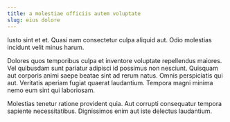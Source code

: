 ```yaml
---
title: a molestiae officiis autem voluptate
slug: eius dolore
---
```


Iusto sint et et. Quasi nam consectetur culpa aliquid aut. Odio molestias incidunt velit minus harum.

Dolores quos temporibus culpa et inventore voluptate repellendus maiores. Vel quibusdam sunt pariatur adipisci id possimus non nesciunt. Quisquam aut corporis animi saepe beatae sint ad rerum natus. Omnis perspiciatis qui aut. Veritatis aperiam fugiat quaerat laudantium. Tempora magni minima nemo eum sint qui laboriosam.

Molestias tenetur ratione provident quia. Aut corrupti consequatur tempora sapiente necessitatibus. Dignissimos enim aut iste delectus laudantium.
